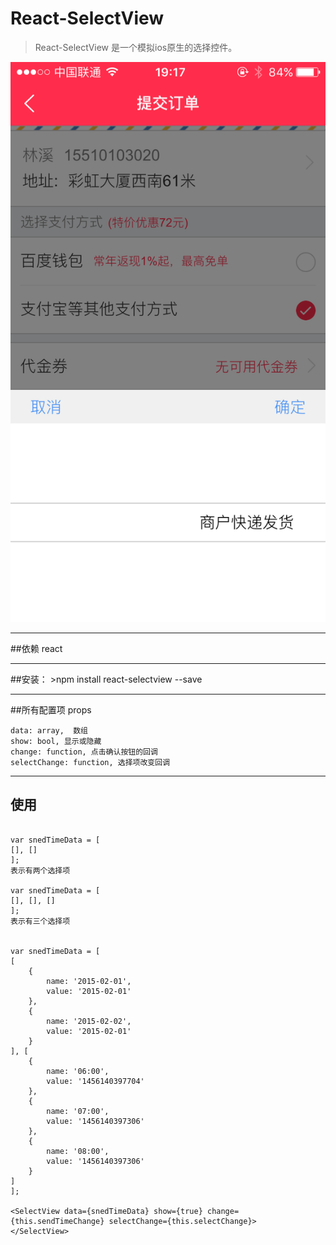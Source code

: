 React-SelectView
====

>React-SelectView 是一个模拟ios原生的选择控件。

![selectview](./screenshot.png)

--------
	
##依赖
    <label>react</label>
    
--------
	
##安装：
    >npm install react-selectview --save
    
--------

##所有配置项 props

    data: array,  数组
    show: bool, 显示或隐藏
    change: function, 点击确认按钮的回调
    selectChange: function, 选择项改变回调
	
--------
## 使用

```

var snedTimeData = [
[], []
];
表示有两个选择项

var snedTimeData = [
[], [], []
];
表示有三个选择项


var snedTimeData = [
[
	{
		name: '2015-02-01',
		value: '2015-02-01'
	},
	{
		name: '2015-02-02',
		value: '2015-02-01'
	}
], [
	{
		name: '06:00',
		value: '1456140397704'
	},
	{
		name: '07:00',
		value: '1456140397306'
	},
	{
		name: '08:00',
		value: '1456140397306'
	}
]
];

<SelectView data={snedTimeData} show={true} change={this.sendTimeChange} selectChange={this.selectChange}>
</SelectView>

```